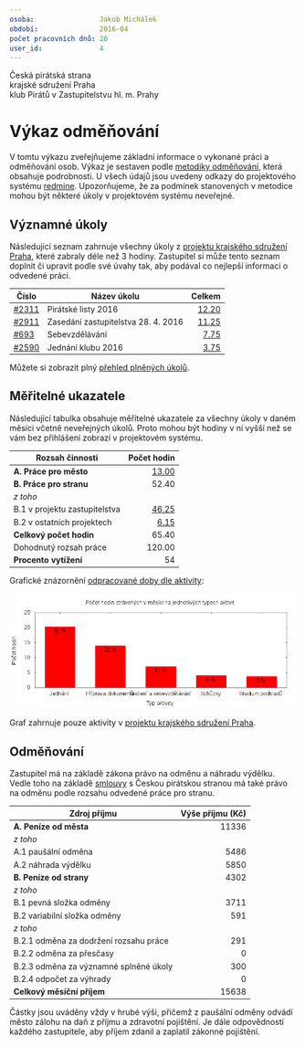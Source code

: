 ```yaml
---
osoba:                Jakub Michálek
období:               2016-04
počet pracovních dnů: 20
user_id:              4
---
```

Česká pirátská strana  
krajské sdružení Praha  
klub Pirátů v Zastupitelstvu hl. m. Prahy

Výkaz odměňování
================

V tomtu výkazu zveřejňujeme základní informace o vykonané práci a odměňování osob. Výkaz je sestaven podle [metodiky odměňování][metodika],
která obsahuje podrobnosti. U všech údajů jsou uvedeny odkazy do projektového systému [redmine](https://redmine.pirati.cz). Upozorňujeme, že za podmínek stanovených v metodice mohou být některé úkoly v projektovém systému neveřejné.

Významné úkoly
----------------------

Následující seznam zahrnuje všechny úkoly z [projektu krajského sdružení Praha][kspraha], které zabraly déle než 3 hodiny. Zastupitel si může tento seznam doplnit či upravit podle své úvahy tak, aby podával co nejlepší informaci o odvedené práci.

Číslo              |   Název úkolu                          |  Celkem           
-------------------|----------------------------------------|------------------:
[#2311][task2311]  |   Pirátské listy 2016                  |  [12.20][time2311]
[#2911][task2911]  |   Zasedání zastupitelstva 28. 4. 2016  |  [11.25][time2911]
[#693][task693]    |   Sebevzdělávání                       |  [7.75][time693]  
[#2590][task2590]  |   Jednání klubu 2016                   |  [3.75][time2590] 

Můžete si zobrazit plný [přehled plněných úkolů][tasklist].

Měřitelné ukazatele
-------------------

Následující tabulka obsahuje měřitelné ukazatele za všechny úkoly v daném měsíci
včetně neveřejných úkolů. Proto mohou být hodiny v ní vyšší než se vám bez
přihlášení zobrazí v projektovém systému.

Rozsah činnosti                        | Počet hodin
--------------                         | ----------:
**A. Práce pro město**                 | [13.00][linktocityhours]
**B. Práce pro stranu**                | 52.40
*z toho*                               |
B.1 v projektu zastupitelstva          | [46.25][linktohomehours]
B.2 v ostatních projektech             | [6.15][linktootherhours]
**Celkový počet hodin**                | 65.40
Dohodnutý rozsah práce                 | 120.00
**Procento vytížení**                  | 54

Grafické znázornění [odpracované doby dle aktivity][activitylist]:

![Aktivity v měsíci](aktivity.png)

Graf zahrnuje pouze aktivity v [projektu krajského sdružení Praha][kspraha].


Odměňování
----------

Zastupitel má na základě zákona právo na odměnu a náhradu výdělku. Vedle toho na základě [smlouvy][smlouva] s Českou pirátskou stranou má také právo na odměnu podle rozsahu odvedené práce pro stranu.

Zdroj příjmu                           | Výše příjmu (Kč)
-----------------                      | --------------:
**A. Peníze od města**                 | 11336
*z toho*                               |
A.1 paušální odměna                    | 5486
A.2 náhrada výdělku                    | 5850
**B. Peníze od strany**                | 4302
*z toho*                               |
B.1 pevná složka odměny                | 3711
B.2 variabilní složka odměny           | 591
*z toho*                               |
B.2.1 odměna za dodržení rozsahu práce | 291
B.2.2 odměna za přesčasy               | 0
B.2.3 odměna za významné splněné úkoly | 300
B.2.4 odpočet za výhrady               | 0
**Celkový měsíční příjem**             | 15638

Částky jsou uváděny vždy v hrubé výši, přičemž z paušální odměny odvádí město zálohu na daň z příjmu a zdravotní pojištění. Je dále odpovědností každého zastupitele, aby příjem zdanil a zaplatil zákonné pojištění.

[metodika]: https://redmine.pirati.cz/projects/praha/wiki/Odm%C4%9B%C5%88ov%C3%A1n%C3%AD_zastupitel%C5%AF

[kspraha]: https://redmine.pirati.cz/projects/kspraha
[tasklist]: https://redmine.pirati.cz/projects/kspraha/time_entries/report?f[]=spent_on&f[]=user_id&op[user_id]==&f[]=&columns=month&criteria[]=issue&op[spent_on]=><&op[user_id]==&utf8=✓&v[spent_on][]=2016-04-01&v[spent_on][]=2016-04-30&v[user_id][]=4
[task2311]: https://redmine.pirati.cz/issues/2311
[time2311]:https://redmine.pirati.cz/issues/2311/time_entries?f[]=spent_on&f[]=user_id&f[]=&op[spent_on]=><&op[user_id]==&op[spent_on]=><&op[user_id]==&utf8=✓&v[spent_on][]=2016-04-01&v[spent_on][]=2016-04-30&v[user_id][]=4
[task2911]: https://redmine.pirati.cz/issues/2911
[time2911]:https://redmine.pirati.cz/issues/2911/time_entries?f[]=spent_on&f[]=user_id&f[]=&op[spent_on]=><&op[user_id]==&op[spent_on]=><&op[user_id]==&utf8=✓&v[spent_on][]=2016-04-01&v[spent_on][]=2016-04-30&v[user_id][]=4
[task693]: https://redmine.pirati.cz/issues/693
[time693]:https://redmine.pirati.cz/issues/693/time_entries?f[]=spent_on&f[]=user_id&f[]=&op[spent_on]=><&op[user_id]==&op[spent_on]=><&op[user_id]==&utf8=✓&v[spent_on][]=2016-04-01&v[spent_on][]=2016-04-30&v[user_id][]=4
[task2590]: https://redmine.pirati.cz/issues/2590
[time2590]:https://redmine.pirati.cz/issues/2590/time_entries?f[]=spent_on&f[]=user_id&f[]=&op[spent_on]=><&op[user_id]==&op[spent_on]=><&op[user_id]==&utf8=✓&v[spent_on][]=2016-04-01&v[spent_on][]=2016-04-30&v[user_id][]=4
[activitylist]: https://redmine.pirati.cz/projects/kspraha/time_entries/report?columns=month&criteria[]=activity&f[]=spent_on&f[]=user_id&f[]=&op[spent_on]=><&op[user_id]==&utf8=✓&v[spent_on][]=2016-04-01&v[spent_on][]=2016-04-30&v[user_id][]=4

[smlouva]: https://smlouvy.pirati.cz/smlouvy/2014/11/13/jakub-michalek/index.html
[linktocityhours]: https://redmine.pirati.cz/projects/praha/time_entries?f[]=spent_on&f[]=user_id&f[]=cf_16&f[]=&op[cf_16]=*&op[spent_on]=><&op[user_id]==&utf8=✓&v[spent_on][]=2016-04-01&v[spent_on][]=2016-04-30&v[user_id][]=4
[linktohomehours]: https://redmine.pirati.cz/projects/praha/time_entries?f[]=spent_on&f[]=user_id&f[]=&f[]=subproject_id&op[subproject_id]=!*&op[spent_on]=><&op[user_id]==&utf8=✓&v[spent_on][]=2016-04-01&v[spent_on][]=2016-04-30&v[user_id][]=4&f[]=cf_16&op[cf_16]=!*
[linktootherhours]: https://redmine.pirati.cz/time_entries?&columns=month&criteria[]=user&f[]=spent_on&f[]=user_id&f[]=cf_16&f[]=project_id&f[]=&op[cf_16]==&op[project_id]=!&v[cf_16][]=strana&v[project_id][]=15&op[spent_on]=><&op[user_id]==&utf8=✓&v[spent_on][]=2016-04-01&v[spent_on][]=2016-04-30&v[user_id][]=4
